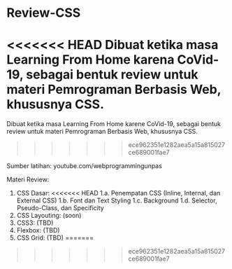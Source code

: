 # Review-CSS
<<<<<<< HEAD
 Dibuat ketika masa Learning From Home karena CoVid-19, sebagai bentuk review untuk materi Pemrograman Berbasis Web, khususnya CSS.
=======
 Dibuat ketika masa Learning From Home karene CoVid-19, sebagai bentuk review untuk materi Pemrograman Berbasis Web, khususnya CSS.
>>>>>>> ece962351e1282aea5a15a815027ce689001fae7
 
 Sumber latihan: youtube.com/webprogrammingunpas
 
 Materi Review:
 1. CSS Dasar:
<<<<<<< HEAD
	1.a. Penempatan CSS (Inline, Internal, dan External CSS)
	1.b. Font dan Text Styling
	1.c. Background
	1.d. Selector, Pseudo-Class, dan Specificity
 2. CSS Layouting: (soon)
 3. CSS3: (TBD)
 4. Flexbox: (TBD)
 5. CSS Grid: (TBD)
=======
>>>>>>> ece962351e1282aea5a15a815027ce689001fae7
